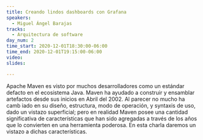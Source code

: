 ```yaml
---
title: Creando lindos dashboards con Grafana
speakers:
  - Miguel Ángel Barajas
tracks:
  - Arquitectura de software
day_num: 2
time_start: 2020-12-01T18:30:00-06:00
time_end: 2020-12-01T19:15:00-06:00
video: 
slides: 

---
```


Apache Maven es visto por muchos desarrolladores como un estándar defacto en el ecosistema Java. Maven ha ayudado a construir y ensamblar artefactos desde sus inicios en Abril del 2002. Al parecer no mucho ha camb iado en su diseño, estructura, modo de operación, y syntaxis de uso, dado un vistazo superficial; pero en realidad Maven posee una cantidad significativa de características que han sido agregadas a través de los años que lo convierten en una herramienta poderosa. En esta charla daremos un vistazo a dichas características.